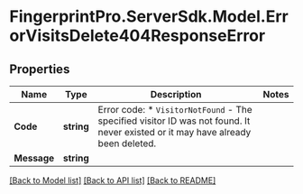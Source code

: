 # FingerprintPro.ServerSdk.Model.ErrorVisitsDelete404ResponseError
## Properties

Name | Type | Description | Notes
------------ | ------------- | ------------- | -------------
**Code** | **string** | Error code: * `VisitorNotFound` - The specified visitor ID was not found. It never existed or it may have already been deleted.  | 
**Message** | **string** |  | 

[[Back to Model list]](../README.md#documentation-for-models) [[Back to API list]](../README.md#documentation-for-api-endpoints) [[Back to README]](../README.md)

